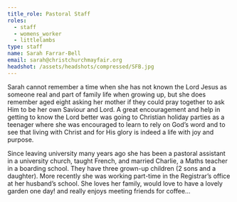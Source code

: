 ```yaml
---
title_role: Pastoral Staff
roles:
  - staff
  - womens_worker
  - littlelambs
type: staff
name: Sarah Farrar-Bell
email: sarah@christchurchmayfair.org
headshot: /assets/headshots/compressed/SFB.jpg
---
```

Sarah cannot remember a time when she has not known the Lord Jesus as someone real and part of family life when growing up, but she does remember aged eight asking her mother if they could pray together to ask Him to be her own Saviour and Lord. A great encouragement and help in getting to know the Lord better was going to Christian holiday parties as a teenager where she was encouraged to learn to rely on God’s word and to see that living with Christ and for His glory is indeed a life with joy and purpose.

Since leaving university many years ago she has been a pastoral assistant in a university church, taught French, and married Charlie, a Maths teacher in a boarding school. They have three grown-up children (2 sons and a daughter). More recently she was working part-time in the Registrar’s office at her husband’s school. She loves her family, would love to have a lovely garden one day! and really enjoys meeting friends for coffee…
